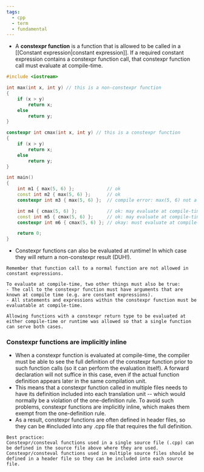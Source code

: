 ```yaml
---
tags:
  - cpp
  - term
  - fundamental
---
```


- A **constexpr function** is a function that is allowed to be called in a [[Constant expression|constant expression]]. If a required constant expression contains a constexpr function call, that constexpr function call must evaluate at compile-time.

```cpp
#include <iostream>

int max(int x, int y) // this is a non-constexpr function
{
    if (x > y)
        return x;
    else
        return y;
}

constexpr int cmax(int x, int y) // this is a constexpr function
{
    if (x > y)
        return x;
    else
        return y;
}

int main()
{
    int m1 { max(5, 6) };            // ok
    const int m2 { max(5, 6) };      // ok
    constexpr int m3 { max(5, 6) };  // compile error: max(5, 6) not a constant expression

    int m4 { cmax(5, 6) };           // ok: may evaluate at compile-time or runtime
    const int m5 { cmax(5, 6) };     // ok: may evaluate at compile-time or runtime
    constexpr int m6 { cmax(5, 6) }; // okay: must evaluate at compile-time

    return 0;
}
```

- Constexpr functions can also be evaluated at runtime! In which case they will return a non-constexpr result (DUH!).
  
```ad-note
Remember that function call to a normal function are not allowed in constant expressions.
```

```ad-info
To evaluate at compile-time, two other things must also be true:
- The call to the constexpr function must have arguments that are known at compile time (e.g. are constant expressions).
- All statements and expressions within the constexpr function must be evaluatable at compile-time.
```

```ad-note
Allowing functions with a constexpr return type to be evaluated at either compile-time or runtime was allowed so that a single function can serve both cases.
```

### Constexpr functions are implicitly inline
- When a constexpr function is evaluated at compile-time, the compiler must be able to see the full definition of the constexpr function prior to such function calls (so it can perform the evaluation itself). A forward declaration will not suffice in this case, even if the actual function definition appears later in the same compilation unit.
- This means that a constexpr function called in multiple files needs to have its definition included into each translation unit -- which would normally be a violation of the one-definition rule. To avoid such problems, constexpr functions are implicitly inline, which makes them exempt from the one-definition rule.
- As a result, constexpr functions are often defined in header files, so they can be \#included into any .cpp file that requires the full definition.

```ad-tip
Best practice:
Constexpr/consteval functions used in a single source file (.cpp) can be defined in the source file above where they are used.
Constexpr/consteval functions used in multiple source files should be defined in a header file so they can be included into each source file.
```